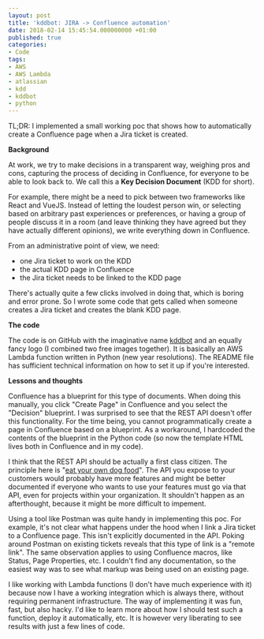 ```yaml
---
layout: post
title: 'kddbot: JIRA -> Confluence automation'
date: 2018-02-14 15:45:54.000000000 +01:00
published: true
categories:
- Code
tags:
- AWS
- AWS Lambda
- atlassian
- kdd
- kddbot
- python
---
```


TL;DR: I implemented a small working poc that shows how to automatically create a Confluence page when a Jira ticket is created.

<!--more-->

<strong>Background</strong>

At work, we try to make decisions in a transparent way, weighing pros and cons, capturing the process of deciding in Confluence, for everyone to be able to look back to. We call this a <strong>Key Decision Document</strong> (KDD for short).

For example, there might be a need to pick between two frameworks like React and VueJS. Instead of letting the loudest person win, or selecting based on arbitrary past experiences or preferences, or having a group of people discuss it in a room (and leave thinking they have agreed but they have actually different opinions), we write everything down in Confluence.

From an administrative point of view, we need:
<ul>
<li>one Jira ticket to work on the KDD</li>
<li>the actual KDD page in Confluence</li>
<li>the Jira ticket needs to be linked to the KDD page</li>
</ul>

There's actually quite a few clicks involved in doing that, which is boring and error prone. So I wrote some code that gets called when someone creates a Jira ticket and creates the blank KDD page.

<strong>The code</strong>

The code is on GitHub with the imaginative name <a href="https://github.com/ngeor/kddbot">kddbot</a> and an equally fancy logo (I combined two free images together). It is basically an AWS Lambda function written in Python (new year resolutions). The README file has sufficient technical information on how to set it up if you're interested.

<strong>Lessons and thoughts</strong>

Confluence has a blueprint for this type of documents. When doing this manually, you click "Create Page" in Confluence and you select the "Decision" blueprint. I was surprised to see that the REST API doesn't offer this functionality. For the time being, you cannot programmatically create a page in Confluence based on a blueprint. As a workaround, I hardcoded the contents of the blueprint in the Python code (so now the template HTML lives both in Confluence and in my code).

I think that the REST API should be actually a first class citizen. The principle here is "<a href="https://en.wikipedia.org/wiki/Eating_your_own_dog_food">eat your own dog food</a>". The API you expose to your customers would probably have more features and might be better documented if everyone who wants to use your features must go via that API, even for projects within your organization. It shouldn't happen as an afterthought, because it might be more difficult to impement.

Using a tool like Postman was quite handy in implementing this poc. For example, it's not clear what happens under the hood when I link a Jira ticket to a Confluence page. This isn't explicitly documented in the API. Poking around Postman on existing tickets reveals that this type of link is a "remote link". The same observation applies to using Confluence macros, like Status, Page Properties, etc. I couldn't find any documentation, so the easiest way was to see what markup was being used on an existing page.

I like working with Lambda functions (I don't have much experience with it) because now I have a working integration which is always there, without requiring permanent infrastructure. The way of implementing it was fun, fast, but also hacky. I'd like to learn more about how I should test such a function, deploy it automatically, etc. It is however very liberating to see results with just a few lines of code.
